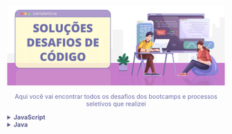 <!--Banner session-->
<p align="center">
  <img src="/IMAGEM.PNG" alt="banner"></img>
</p>

<!--About session-->

<p align="center"  style="color: #6D6DAA";>Aqui você vai encontrar todos os desafios dos bootcamps e processos seletivos que realizei</p>

<!-- JavaScript -->
<details>
    <summary style="color: #5C5C8F"><strong>JavaScript</strong></summary>
    <br />
    <div align="left">
        <!-- Desafios JavaScript -->
        <table
            <tr>
                <th colspan="4" style="background-color: #AF9ACE; color: white; ">Desafios Iniciante JavaScript</th>
            </tr>
            </tr>
            <tr>
                <th style="color:#6D6DAA;">ID</th>
                <th style="color:#6D6DAA;">Desafio</th>
                <th style="color:#6D6DAA;">Solução</th>
                <th style="color:#6D6DAA;">Status</th>
            </tr>
            <tr>
                <td align="center">1</td>
                <td>Andando no Tempo</td>
                <td><a href="https://github.com/carlaleticia/CodeChallenges">Código</a></td>
                <td align="center">✅</td>
            </tr>
            <tr>
                <td align="center">2</td>
                <td>Animais</td>
                <td><a href="https://github.com/carlaleticia/CodeChallenges">Código</a></td>
                <td align="center">✅</td>
            </tr>
            <tr>
                <td align="center">3</td>
                <td>DDD</td>
                <td><a href="https://github.com/carlaleticia/CodeChallenges">Código</a></td>
                <td align="center">✅</td>
            </tr>
            <tr>
                <td align="center">4</td>
                <td>Guilherme e suas pipas</td>
                <td><a href="https://github.com/carlaleticia/CodeChallenges">Código</a></td>
                <td align="center">✅</td>
            </tr>
            <tr>
                <td align="center">5</td>
                <td>Poligonos</td>
                <td><a href="https://github.com/carlaleticia/CodeChallenges">Código</a></td>
                <td align="center">✅</td>
            </tr>
            <tr>
                <td align="center">6</td>
                <td>Quadrado de 2</td>
                <td><a href="https://github.com/carlaleticia/CodeChallenges">Código</a></td>
                <td align="center">✅</td>
            </tr>
            <tr>
                <td align="center">7</td>
                <td>Resto de 2</td>
                <td><a href="https://github.com/carlaleticia/CodeChallenges">Código</a></td>
                <td align="center">✅</td>
            </tr>
            <tr>
                <td align="center">8</td>
                <td>Tomadas</td>
                <td><a href="https://github.com/carlaleticia/CodeChallenges">Código</a></td>
                <td align="center">✅</td>
            </tr>
        </table>
    </div>
</details>
<!-- Java -->
<details>
    <summary style="color: #5C5C8F;"><strong>Java</strong></summary>
    <br />
    <div align="left">
        <!-- Introdução a Programação em Java -->
        <table>
            <tr>
                <th colspan="4" style="background-color: #AF9ACE; color: white; ">Desafios Iniciante Java</th>
            </tr>
            </tr>
            <tr>
                <th style="color:#6D6DAA;">ID</th>
                <th style="color:#6D6DAA;">Desafio</th>
                <th style="color:#6D6DAA;">Solução</th>
                <th style="color:#6D6DAA;">Status</th>
            </tr>
            <tr>
                <td align="center">1</td>
                <td>Bob Conduite</td>
                <td><a href="https://github.com/carlaleticia/CodeChallenges">Código</a></td>
                <td align="center">✅</td>
            </tr>
            <tr>
                <td align="center">2</td>
                <td>Pneu</td>
                <td><a href="https://github.com/carlaleticia/CodeChallenges">Código</a></td>
                <td align="center">✅</td>
            </tr>
            <tr>
                <td align="center">3</td>
                <td>Reservatório de Mel</td>
                <td><a href="https://github.com/carlaleticia/CodeChallenges">Código</a></td>
                <td align="center">✅</td>
            </tr>
        </table>
    </div>
</details>